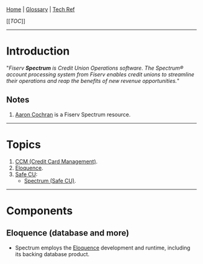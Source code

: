 [Home](/Slalom-LLC/Slalom-Consulting) | [Glossary](/Glossary) | [Tech Ref](/Tech-Ref)

[[_TOC_]]

---
# Introduction
"_Fiserv ***Spectrum*** is Credit Union Operations software. The Spectrum® account processing system from Fiserv enables credit unions to streamline their operations and reap the benefits of new revenue opportunities._"

## Notes
1. [Aaron Cochran](/Individuals/Aaron-Cochran) is a Fiserv Spectrum resource.

---
# Topics
1. [CCM (Credit Card Management)](/Clients/Safe-CU/Terms-\(Safe-CU\)/CCM-\(Credit-Card-Management\)).
1. [Eloquence](/Tech-Ref/Eloquence).
1. [Safe CU](/Clients/Safe-CU):
   - [Spectrum (Safe CU)](/Clients/Safe-CU/Infrastructure-\(Safe-CU\)/Systems-and-Services-\(Safe-CU\)/Spectrum-\(Safe-CU\)).

---
# Components

## Eloquence (database and more)
- Spectrum employs the [Eloquence](/Tech-Ref/Eloquence) development and runtime, including its backing database product.
